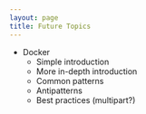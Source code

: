 ```yaml
---
layout: page
title: Future Topics
---
```


* Docker
  * Simple introduction
  * More in-depth introduction
  * Common patterns
  * Antipatterns
  * Best practices (multipart?)